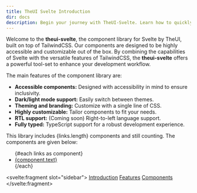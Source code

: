 ```yaml
---
title: TheUI Svelte Introduction
dir: docs
description: Begin your journey with TheUI-Svelte. Learn how to quickly set up and integrate TheUI-Svelte component library into your Svelte projects.
---
```


<script lang="ts">
  import type { PageData } from "./$types";
  import DocContainer from "$lib/ui/doc/Container.svelte"
  import Head from "$lib/ui/doc/Head.svelte"
  import Block from '$lib/ui/doc/Block.svelte'

  export let data: PageData;

  let links: Array<{string: string}> = []
  data.components.forEach((section, i) => {
    if(i > 0) section.links.forEach(link => links.push(link));
  });
</script>

<DocContainer setupLink={false}> 
  <Head title="Theui-Svelte: Component Library for Svelte" text="Kickstart your development with the <b>theui-svelte</b>, a comprehensive component library designed for the Svelte ecosystem. Leveraging the power of Svelte and TailwindCSS, the <b>theui-svelte</b> accelerates your development process, helping you build and deliver projects faster." edit_url={data.edit_url}/>

  <Block title="Introduction">
    <p>Welcome to the <b>theui-svelte</b>, the component library for Svelte by TheUI, built on top of TailwindCSS. Our components are designed to be highly accessible and customizable out of the box. By combining the capabilities of Svelte with the versatile features of TailwindCSS, the <b>theui-svelte</b> offers a powerful tool-set to enhance your development workflow.</p>
  </Block>

  <Block title="Features">
    <div>
      <p class="not-prose">The main features of the component library are:</p>
      <ul>
        <li><strong>Accessible components:</strong> Designed with accessibility in mind to ensure inclusivity.</li>
        <li><strong>Dark/light mode support:</strong> Easily switch between themes.</li>
        <li><strong>Theming and branding:</strong> Customize with a single line of CSS.</li>
        <li><strong>Highly customizable:</strong> Tailor components to fit your needs.</li>
        <li><strong>RTL support:</strong> (Coming soon) Right-to-left language support.</li>
        <li><strong>Fully typed:</strong> TypeScript support for a robust development experience.</li>
      </ul>
    </div>
  </Block>

  <Block title="Available Components" id="components">
    <div>
      <p>This library includes {links.length} components and still counting. The components are given below:</p>
      <ul class="grid grid-cols-3">
        {#each links as component}
        <li><a href={component.link}>{component.text}</a></li>
        {/each}
      </ul>
    </div>
  </Block>

  <svelte:fragment slot="sidebar">
    <a href="#introduction">Introduction</a>
    <a href="#features">Features</a>
    <a href="#components">Components</a>
  </svelte:fragment>

</DocContainer>